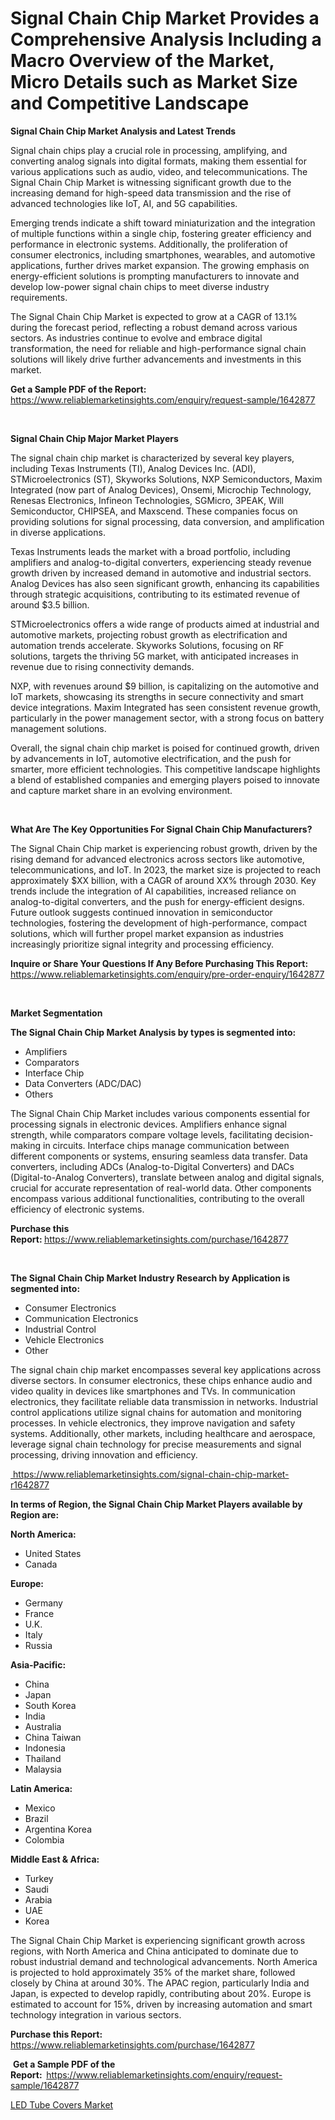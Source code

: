 <p><h1>Signal Chain Chip Market Provides a Comprehensive Analysis Including a Macro Overview of the Market, Micro Details such as Market Size and Competitive Landscape</h1></p><p><strong>Signal Chain Chip Market Analysis and Latest Trends</strong></p>
<p><p>Signal chain chips play a crucial role in processing, amplifying, and converting analog signals into digital formats, making them essential for various applications such as audio, video, and telecommunications. The Signal Chain Chip Market is witnessing significant growth due to the increasing demand for high-speed data transmission and the rise of advanced technologies like IoT, AI, and 5G capabilities.</p><p>Emerging trends indicate a shift toward miniaturization and the integration of multiple functions within a single chip, fostering greater efficiency and performance in electronic systems. Additionally, the proliferation of consumer electronics, including smartphones, wearables, and automotive applications, further drives market expansion. The growing emphasis on energy-efficient solutions is prompting manufacturers to innovate and develop low-power signal chain chips to meet diverse industry requirements.</p><p>The Signal Chain Chip Market is expected to grow at a CAGR of 13.1% during the forecast period, reflecting a robust demand across various sectors. As industries continue to evolve and embrace digital transformation, the need for reliable and high-performance signal chain solutions will likely drive further advancements and investments in this market.</p></p>
<p><strong>Get a Sample PDF of the Report:&nbsp;</strong> <a href="https://www.reliablemarketinsights.com/enquiry/request-sample/1642877?utm_campaign=3065&utm_medium=2&utm_source=Github&utm_content=ia&utm_term=28032025&utm_id=signal-chain-chip">https://www.reliablemarketinsights.com/enquiry/request-sample/1642877</a></p>
<p>&nbsp;</p>
<p><strong>Signal Chain Chip Major Market Players</strong></p>
<p><p>The signal chain chip market is characterized by several key players, including Texas Instruments (TI), Analog Devices Inc. (ADI), STMicroelectronics (ST), Skyworks Solutions, NXP Semiconductors, Maxim Integrated (now part of Analog Devices), Onsemi, Microchip Technology, Renesas Electronics, Infineon Technologies, SGMicro, 3PEAK, Will Semiconductor, CHIPSEA, and Maxscend. These companies focus on providing solutions for signal processing, data conversion, and amplification in diverse applications.</p><p>Texas Instruments leads the market with a broad portfolio, including amplifiers and analog-to-digital converters, experiencing steady revenue growth driven by increased demand in automotive and industrial sectors. Analog Devices has also seen significant growth, enhancing its capabilities through strategic acquisitions, contributing to its estimated revenue of around $3.5 billion.</p><p>STMicroelectronics offers a wide range of products aimed at industrial and automotive markets, projecting robust growth as electrification and automation trends accelerate. Skyworks Solutions, focusing on RF solutions, targets the thriving 5G market, with anticipated increases in revenue due to rising connectivity demands.</p><p>NXP, with revenues around $9 billion, is capitalizing on the automotive and IoT markets, showcasing its strengths in secure connectivity and smart device integrations. Maxim Integrated has seen consistent revenue growth, particularly in the power management sector, with a strong focus on battery management solutions.</p><p>Overall, the signal chain chip market is poised for continued growth, driven by advancements in IoT, automotive electrification, and the push for smarter, more efficient technologies. This competitive landscape highlights a blend of established companies and emerging players poised to innovate and capture market share in an evolving environment.</p></p>
<p>&nbsp;</p>
<p><strong>What Are The Key Opportunities For Signal Chain Chip Manufacturers?</strong></p>
<p><p>The Signal Chain Chip market is experiencing robust growth, driven by the rising demand for advanced electronics across sectors like automotive, telecommunications, and IoT. In 2023, the market size is projected to reach approximately $XX billion, with a CAGR of around XX% through 2030. Key trends include the integration of AI capabilities, increased reliance on analog-to-digital converters, and the push for energy-efficient designs. Future outlook suggests continued innovation in semiconductor technologies, fostering the development of high-performance, compact solutions, which will further propel market expansion as industries increasingly prioritize signal integrity and processing efficiency.</p></p>
<p><strong>Inquire or Share Your Questions If Any Before Purchasing This Report:</strong> <a href="https://www.reliablemarketinsights.com/enquiry/pre-order-enquiry/1642877?utm_campaign=3065&utm_medium=2&utm_source=Github&utm_content=ia&utm_term=28032025&utm_id=signal-chain-chip">https://www.reliablemarketinsights.com/enquiry/pre-order-enquiry/1642877</a></p>
<p>&nbsp;</p>
<p><strong>Market Segmentation</strong></p>
<p><strong>The Signal Chain Chip Market Analysis by types is segmented into:</strong></p>
<p><ul><li>Amplifiers</li><li>Comparators</li><li>Interface Chip</li><li>Data Converters (ADC/DAC)</li><li>Others</li></ul></p>
<p><p>The Signal Chain Chip Market includes various components essential for processing signals in electronic devices. Amplifiers enhance signal strength, while comparators compare voltage levels, facilitating decision-making in circuits. Interface chips manage communication between different components or systems, ensuring seamless data transfer. Data converters, including ADCs (Analog-to-Digital Converters) and DACs (Digital-to-Analog Converters), translate between analog and digital signals, crucial for accurate representation of real-world data. Other components encompass various additional functionalities, contributing to the overall efficiency of electronic systems.</p></p>
<p><strong>Purchase this Report:&nbsp;</strong><a href="https://www.reliablemarketinsights.com/purchase/1642877?utm_campaign=3065&utm_medium=2&utm_source=Github&utm_content=ia&utm_term=28032025&utm_id=signal-chain-chip">https://www.reliablemarketinsights.com/purchase/1642877</a></p>
<p>&nbsp;</p>
<p><strong>The Signal Chain Chip Market Industry Research by Application is segmented into:</strong></p>
<p><ul><li>Consumer Electronics</li><li>Communication Electronics</li><li>Industrial Control</li><li>Vehicle Electronics</li><li>Other</li></ul></p>
<p><p>The signal chain chip market encompasses several key applications across diverse sectors. In consumer electronics, these chips enhance audio and video quality in devices like smartphones and TVs. In communication electronics, they facilitate reliable data transmission in networks. Industrial control applications utilize signal chains for automation and monitoring processes. In vehicle electronics, they improve navigation and safety systems. Additionally, other markets, including healthcare and aerospace, leverage signal chain technology for precise measurements and signal processing, driving innovation and efficiency.</p></p>
<p><a href="https://www.reliablemarketinsights.com/signal-chain-chip-market-r1642877?utm_campaign=3065&utm_medium=2&utm_source=Github&utm_content=ia&utm_term=28032025&utm_id=signal-chain-chip">&nbsp;https://www.reliablemarketinsights.com/signal-chain-chip-market-r1642877</a></p>
<p><strong>In terms of Region, the Signal Chain Chip Market Players available by Region are:</strong></p>
<p>
    <p> <strong> North America: </strong>
        <ul>
            <li>United States</li>
            <li>Canada</li>
        </ul>
        </p> 
    <p> <strong> Europe: </strong>
        <ul>
            <li>Germany</li>
            <li>France</li>
            <li>U.K.</li>
            <li>Italy</li>
            <li>Russia</li>
        </ul>
        </p> 
    <p> <strong> Asia-Pacific: </strong>
        <ul>
            <li>China</li>
            <li>Japan</li>
            <li>South Korea</li>
            <li>India</li>
            <li>Australia</li>
            <li>China Taiwan</li>
            <li>Indonesia</li>
            <li>Thailand</li>
            <li>Malaysia</li>
        </ul>
        </p> 
    <p> <strong> Latin America: </strong>
        <ul>
            <li>Mexico</li>
            <li>Brazil</li>
            <li>Argentina Korea</li>
            <li>Colombia</li>
        </ul>
        </p> 
    <p> <strong> Middle East & Africa: </strong>
        <ul>
            <li>Turkey</li>
            <li>Saudi</li>
            <li>Arabia</li>
            <li>UAE</li>
            <li>Korea</li>
        </ul>
    </p>
    </p>
<p><p>The Signal Chain Chip Market is experiencing significant growth across regions, with North America and China anticipated to dominate due to robust industrial demand and technological advancements. North America is projected to hold approximately 35% of the market share, followed closely by China at around 30%. The APAC region, particularly India and Japan, is expected to develop rapidly, contributing about 20%. Europe is estimated to account for 15%, driven by increasing automation and smart technology integration in various sectors.</p></p>
<p><strong>Purchase this Report: </strong><a href="https://www.reliablemarketinsights.com/purchase/1642877?utm_campaign=3065&utm_medium=2&utm_source=Github&utm_content=ia&utm_term=28032025&utm_id=signal-chain-chip">https://www.reliablemarketinsights.com/purchase/1642877</a></p>
<p>&nbsp;<strong>Get a Sample PDF of the Report:&nbsp;&nbsp;</strong><a href="https://www.reliablemarketinsights.com/enquiry/request-sample/1642877?utm_campaign=3065&utm_medium=2&utm_source=Github&utm_content=ia&utm_term=28032025&utm_id=signal-chain-chip">https://www.reliablemarketinsights.com/enquiry/request-sample/1642877</a></p>
<p><strong></strong></p>
<p><p><a href="https://github.com/sapsaidamary/Market-Research-Report-List-1/blob/main/led-tube-covers-market.md?utm_campaign=3065&utm_medium=2&utm_source=Github&utm_content=ia&utm_term=28032025&utm_id=signal-chain-chip">LED Tube Covers Market</a></p></p>